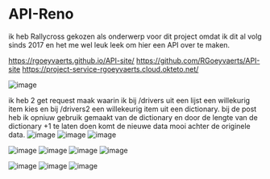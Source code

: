 # API-Reno
ik heb Rallycross gekozen als onderwerp voor dit project omdat ik dit al volg sinds 2017 en het me wel leuk leek om hier een API over te maken.

https://rgoeyvaerts.github.io/API-site/
https://github.com/RGoeyvaerts/API-site
https://project-service-rgoeyvaerts.cloud.okteto.net/




![image](https://user-images.githubusercontent.com/91118302/202909310-7c504167-d91b-4495-b88c-7db2bcb07105.png)

ik heb 2 get request maak waarin ik bij /drivers uit een lijst een willekurig item kies en bij /drivers2 een willekeurig item uit een dictionary.
bij de post heb ik opniuw gebruik gemaakt van de dictionary en door de lengte van de dictionary +1 te laten doen komt de nieuwe data mooi achter de originele data.
![image](https://user-images.githubusercontent.com/91118302/202908979-5b43dcb3-390c-4087-8599-ea954a83c8e4.png)
![image](https://user-images.githubusercontent.com/91118302/202908990-a26d7e19-ac6d-480c-809e-73eaabdd028a.png)
![image](https://user-images.githubusercontent.com/91118302/202909013-155c979d-b435-425f-bd03-d4498fcd6280.png)

![image](https://user-images.githubusercontent.com/91118302/202908060-ac477771-0b8e-4c08-8f54-38b6b467e8c8.png)
![image](https://user-images.githubusercontent.com/91118302/202910225-ed3435e3-62b8-4218-a8a4-8bbd1d2b7f02.png)
![image](https://user-images.githubusercontent.com/91118302/202910295-9e391bca-505c-4ab5-ab10-6637fe96b367.png)
![image](https://user-images.githubusercontent.com/91118302/202910347-a0777105-a6fe-4a5c-9e7e-47952bc4e71e.png)






![image](https://user-images.githubusercontent.com/91118302/202899503-74bad05e-a604-4b16-9397-112f9595854f.png)
![image](https://user-images.githubusercontent.com/91118302/202908146-1e24f95f-68d5-4eff-b49e-5ead4a4c98cb.png)
![image](https://user-images.githubusercontent.com/91118302/202908189-4e66ce7d-f044-44de-a40b-3d09943748fc.png)




